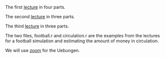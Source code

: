 
The first [lecture](https://lecture2go.uni-hamburg.de/l2go/-/get/l/5712) in four parts.

The second [lecture](https://lecture2go.uni-hamburg.de/l2go/-/get/l/5719) in three parts.

The third [lecture](https://lecture2go.uni-hamburg.de/l2go/-/get/l/5720) in three parts.


The two files, football.r and circulation.r are the examples from the lectures for a football simulation and estimating the amount of money in circulation.

We will use [zoom](https://uni-hamburg.zoom.us/j/94906231739) for the Uebungen.
